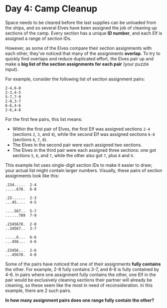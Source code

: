 # Day 4: Camp Cleanup

Space needs to be cleared before the last supplies can be unloaded from
the ships, and so several Elves have been assigned the job of cleaning
up sections of the camp. Every section has a unique **ID number**, and
each Elf is assigned a range of section IDs.

However, as some of the Elves compare their section assignments with each
other, they've noticed that many of the assignments **overlap**. To try
to quickly find overlaps and reduce duplicated effort, the Elves pair up
and make a **big list of the section assignments for each pair** (your
puzzle input).

For example, consider the following list of section assignment pairs:

```text
2-4,6-8
2-3,4-5
5-7,7-9
2-8,3-7
6-6,4-6
2-6,4-8
```

For the first few pairs, this list means:

- Within the first pair of Elves, the first Elf was assigned sections
  `2-4` (sections `2`, `3`, and `4`), while the second Elf was assigned
  sections `6-8` (sections `6`, `7`, `8`).
- The Elves in the second pair were each assigned two sections.
- The Elves in the third pair were each assigned three sections: one got
  sections `5`, `6`, and `7`, while the other also got `7`, plus
  `8` and `9`.

This example list uses single-digit section IDs to make it easier to draw;
your actual list might contain larger numbers. Visually, these pairs of
section assignments look like this:

```text
.234.....  2-4
.....678.  6-8

.23......  2-3
...45....  4-5

....567..  5-7
......789  7-9

.2345678.  2-8
..34567..  3-7

.....6...  6-6
...456...  4-6

.23456...  2-6
...45678.  4-8
```

Some of the pairs have noticed that one of their assignments **fully
contains** the other. For example, 2-8 fully contains 3-7, and 6-6 is
fully contained by 4-6. In pairs where one assignment fully contains
the other, one Elf in the pair would be exclusively cleaning sections
their partner will already be cleaning, so these seem like the most in
need of reconsideration. In this example, there are 2 such pairs.

**In how many assignment pairs does one range fully contain the other?**
